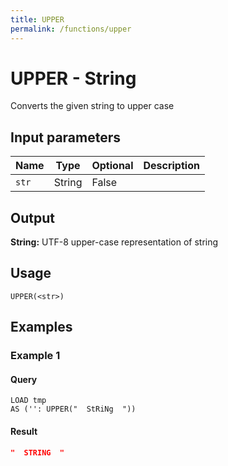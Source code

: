 ```yaml
---
title: UPPER
permalink: /functions/upper
---
```


# UPPER - String

Converts the given string to upper case

## Input parameters

| Name | Type | Optional | Description |
| --- | --- | --- | --- |
| `str` | String | False |  |

## Output

**String:** UTF-8 upper-case representation of string

## Usage

```joda
UPPER(<str>)
```

## Examples

### Example 1


#### Query
```joda
LOAD tmp
AS ('': UPPER("  StRiNg  "))
```
#### Result
```json
"  STRING  "
```


